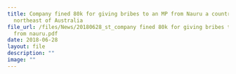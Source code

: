 ```yaml
---
title: Company fined 80k for giving bribes to an MP from Nauru a country
  northeast of Australia
file_url: /files/News/20180628_st_company fined 80k for giving bribes to an mp
  from nauru.pdf
date: 2018-06-28
layout: file
description: ""
image: ""
---
```

